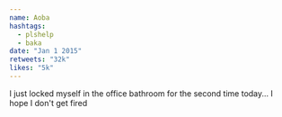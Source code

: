 ```yaml
---
name: Aoba
hashtags:
  - plshelp
  - baka
date: "Jan 1 2015"
retweets: "32k"
likes: "5k"
---
```


I just locked myself in the office bathroom for
the second time today... I hope I don't get fired
